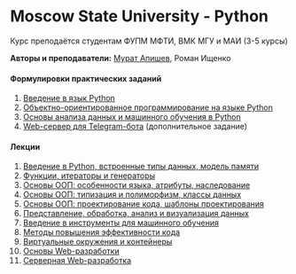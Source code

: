 # Moscow State University - Python

Курс преподаётся студентам ФУПМ МФТИ, ВМК МГУ и МАИ (3-5 курсы)

__Авторы и преподаватели:__ [Мурат Апишев](http://www.machinelearning.ru/wiki/index.php?title=Участник:Mapishev), Роман Ищенко


<h4>Формулировки практических заданий</h4>

1. [Введение в язык Python](https://github.com/CS-MSU/2s-Python/blob/main/tasks/01-intro.ipynb)
2. [Объектно-ориентированное программирование на языке Python](https://github.com/CS-MSU/2s-Python/blob/main/tasks/02-oop.ipynb)
3. [Основы анализа данных и машинного обучения в Python](https://github.com/CS-MSU/2s-Python/blob/main/tasks/03-data-ml.ipynb)
4. [Web-сервер для Telegram-бота](https://github.com/CS-MSU/2s-Python/blob/main/tasks/04-web.ipynb) (дополнительное задание)

<h4>Лекции</h4>

1. [Введение в Python, встроенные типы данных, модель памяти](https://github.com/CS-MSU/2s-Python/blob/main/lectures/01-intro.ipynb)
2. [Функции, итераторы и генераторы](https://github.com/CS-MSU/2s-Python/blob/main/lectures/02-functions.ipynb)
3. [Основы ООП: особенности языка, атрибуты, наследование](https://github.com/CS-MSU/2s-Python/blob/main/lectures/03-classes.ipynb)
4. [Основы ООП: типизация и полиморфизм, классы данных](https://github.com/CS-MSU/2s-Python/blob/main/lectures/04-typing.ipynb)
5. [Основы ООП: проектирование кода, шаблоны проектирования](https://github.com/CS-MSU/2s-Python/blob/main/lectures/05-design.ipynb)
6. [Представление, обработка, анализ и визуализация данных](https://github.com/CS-MSU/2s-Python/blob/main/lectures/06-data.ipynb)
7. [Введение в инструменты для машинного обучения](https://github.com/CS-MSU/2s-Python/blob/main/lectures/07-ml.ipynb)
8. [Методы повышения эффективности кода](https://github.com/CS-MSU/2s-Python/blob/main/lectures/08-efficiency.ipynb)
9. [Виртуальные окружения и контейнеры](https://github.com/CS-MSU/2s-Python/blob/main/lectures/09-environment.ipynb)
10. [Основы Web-разработки](https://github.com/CS-MSU/2s-Python/blob/main/lectures/10-web-intro.ipynb)
11. [Серверная Web-разработка](https://github.com/CS-MSU/2s-Python/blob/main/lectures/11-web-servers.ipynb)
